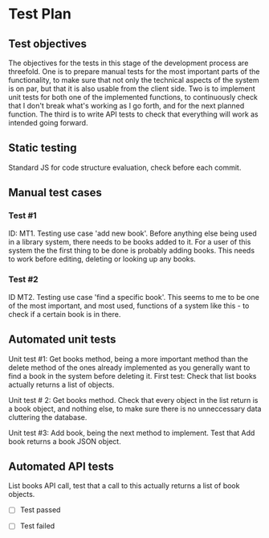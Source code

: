 # Test Plan

## Test objectives
The objectives for the tests in this stage of the development process are threefold. One is to prepare manual tests for the most important parts of the functionality, to make sure that not only the technical aspects of the system is on par, but that it is also usable from the client side. Two is to implement unit tests for both one of the implemented functions, to continuously check that I don't break what's working as I go forth, and for the next planned function. The third is to write API tests to check that everything will work as intended going forward.

## Static testing
Standard JS for code structure evaluation, check before each commit. 

## Manual test cases

### Test #1 
ID: MT1. Testing use case 'add new book'. Before anything else being used in a library system, there needs to be books added to it. For a user of this system the the first thing to be done is probably adding books. This needs to work before editing, deleting or looking up any books. 


### Test #2
ID MT2. Testing use case 'find a specific book'. This seems to me to be one of the most important, and most used, functions of a system like this - to check if a certain book is in there. 


## Automated unit tests

Unit test #1: Get books method, being a more important method than the delete method of the ones already implemented as you generally want to find a book in the system before deleting it. First test: Check that list books actually returns a list of objects. 

Unit test # 2: Get books method. Check that every object in the list return is a book object, and nothing else, to make sure there is no unneccessary data cluttering the database. 

Unit test #3: Add book, being the next method to implement. Test that Add book returns a book JSON object.

## Automated API tests
List books API call, test that a call to this actually returns a list of book objects. 

- [ ] Test passed
- [ ] Test failed

